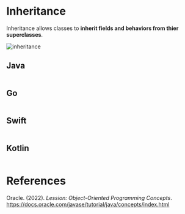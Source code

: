 # Inheritance 

Inheritance allows classes to **inherit 
fields and behaviors from thier superclasses**. 

![inheritance](https://user-images.githubusercontent.com/109105989/194972169-b79230a1-b428-416b-ac85-2d2a67c880c9.png)

## Java 
``` java 

``` 
## Go 
``` go 

``` 
## Swift 
``` swift 

``` 
## Kotlin 
``` kotlin 

``` 
# References 
Oracle. (2022). *Lession: Object-Oriented Programming Concepts*. <https://docs.oracle.com/javase/tutorial/java/concepts/index.html>  
